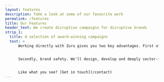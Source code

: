 ```yaml
---
layout: features
description: Take a look at some of our favourite work
permalink: /features
title: Our Features
header_text: We create disruptive campaigns for disruptive brands
strip_1:
  title: A selection of award-winning campaigns
  text: >
      Working directly with Zuru gives you two key advantages. First of all, results. It's the only basis on which we work. 


      Secondly, brand safety. We'll design, develop and deeply sector-focused campaigns based on customer journeys and acquisition funnels that are fully bespoke for you and run them under the umbrellas of our brands. So we do all the hard work on your behalf (and carry any risk) with no possible overlap between the campaigns you're running with us and any in-house strategy you might have underway.


      Like what you see? [Get in touch](/contact)
---
```


